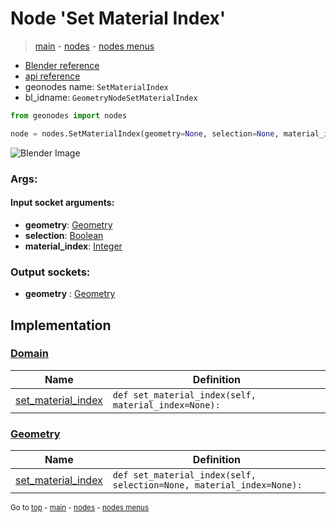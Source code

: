 # Node 'Set Material Index'

> [main](../structure.md) - [nodes](nodes.md) - [nodes menus](nodes_menus.md)

- [Blender reference](https://docs.blender.org/manual/en/latest/modeling/geometry_nodes/material/set_material_index.html)
- [api reference](https://docs.blender.org/api/current/bpy.types.GeometryNodeSetMaterialIndex.html)
- geonodes name: `SetMaterialIndex`
- bl_idname: `GeometryNodeSetMaterialIndex`

```python
from geonodes import nodes

node = nodes.SetMaterialIndex(geometry=None, selection=None, material_index=None)
```

![Blender Image](https://docs.blender.org/manual/en/latest/_images/node-types_GeometryNodeSetMaterialIndex.webp)

### Args:

#### Input socket arguments:

- **geometry**: [Geometry](Geometry.md)
- **selection**: [Boolean](Boolean.md)
- **material_index**: [Integer](Integer.md)

### Output sockets:

- **geometry** : [Geometry](Geometry.md)

## Implementation

### [Domain](Domain.md)

| Name | Definition |
|------|------------|
 | [set_material_index](Domain.md#set_material_index) | `def set_material_index(self, material_index=None):` |

### [Geometry](Geometry.md)

| Name | Definition |
|------|------------|
 | [set_material_index](Geometry.md#set_material_index) | `def set_material_index(self, selection=None, material_index=None):` |

<sub>Go to [top](#node-Set-Material-Index) - [main](../structure.md) - [nodes](nodes.md) - [nodes menus](nodes_menus.md)</sub>


